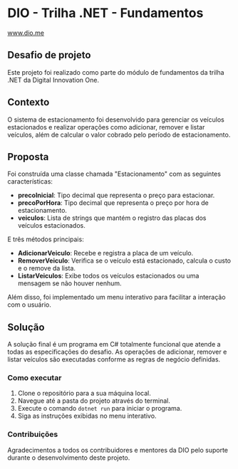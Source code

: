 # DIO - Trilha .NET - Fundamentos
www.dio.me

## Desafio de projeto
Este projeto foi realizado como parte do módulo de fundamentos da trilha .NET da Digital Innovation One.

## Contexto
O sistema de estacionamento foi desenvolvido para gerenciar os veículos estacionados e realizar operações como adicionar, remover e listar veículos, além de calcular o valor cobrado pelo período de estacionamento.

## Proposta
Foi construída uma classe chamada "Estacionamento" com as seguintes características:

- **precoInicial**: Tipo decimal que representa o preço para estacionar.
- **precoPorHora**: Tipo decimal que representa o preço por hora de estacionamento.
- **veiculos**: Lista de strings que mantém o registro das placas dos veículos estacionados.

E três métodos principais:

- **AdicionarVeiculo**: Recebe e registra a placa de um veículo.
- **RemoverVeiculo**: Verifica se o veículo está estacionado, calcula o custo e o remove da lista.
- **ListarVeiculos**: Exibe todos os veículos estacionados ou uma mensagem se não houver nenhum.

Além disso, foi implementado um menu interativo para facilitar a interação com o usuário.

## Solução
A solução final é um programa em C# totalmente funcional que atende a todas as especificações do desafio. As operações de adicionar, remover e listar veículos são executadas conforme as regras de negócio definidas.

### Como executar
1. Clone o repositório para a sua máquina local.
2. Navegue até a pasta do projeto através do terminal.
3. Execute o comando `dotnet run` para iniciar o programa.
4. Siga as instruções exibidas no menu interativo.

### Contribuições
Agradecimentos a todos os contribuidores e mentores da DIO pelo suporte durante o desenvolvimento deste projeto.

